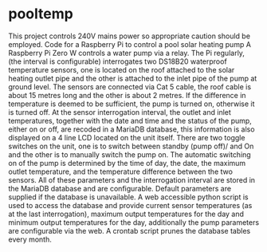# pooltemp
This project controls 240V mains power so appropriate caution should be employed.
Code for a Raspberry Pi to control a pool solar heating pump
A Raspberry Pi Zero W controls a water pump via a relay.
The Pi regularly, (the interval is configurable) interrogates two DS18B20 waterproof temperature sensors, 
one is located on the roof attached to the solar heating outlet pipe and the other is attached
to the inlet pipe of the pump at ground level. The sensors are connected via Cat 5 cable, the roof cable is about
15 metres long and the other is about 2 metres.
If the difference in temperature is deemed to be sufficient, the pump is turned on, otherwise it is turned off.
At the sensor interrogation interval, the outlet and inlet temperatures, together with the date and time and the
status of the pump, either on or off, are recoded in a MariaDB database, this information
is also displayed on a 4 line LCD located on the unit itself.
There are two toggle switches on the unit, one is to switch between standby (pump off)/ and On and
the other is to manually switch the pump on.
The automatic switching on of the pump is determined by the time of day, the date, the maximum outlet temperature,
and the temperature difference between the two sensors. All of these parameters and the interrogation interval 
are stored in the MariaDB database and are configurable. Default parameters are supplied if the database is unavailable.
A web accessible python script is used to access the database and provide current sensor temperatures (as at the last interrogation),
maximum output temperatures for the day and minimum output temperatures for the day, additionally the pump parameters are configurable
via the web.
A crontab script prunes the database tables every month.
